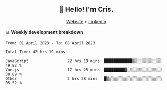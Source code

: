 
<h2 align="center">👋 Hello! I'm Cris.</h2>
<p align="center">
  <a href="https://www.criscunas.dev">Website</a> •
  <a href="https://www.linkedin.com/in/cristophercunas/">LinkedIn</a> 
</p>


📊 **Weekly development breakdown**
<!--START_SECTION:waka-->

```text
From: 01 April 2023 - To: 08 April 2023

Total Time: 42 hrs 19 mins

JavaScript                 22 hrs 19 mins  ████████████▒░░░░░░░░░░░░   49.82 %
Vue.js                     17 hrs 25 mins  █████████▓░░░░░░░░░░░░░░░   38.89 %
Other                      2 hrs 28 mins   █▒░░░░░░░░░░░░░░░░░░░░░░░   05.52 %
```

<!--END_SECTION:waka-->
